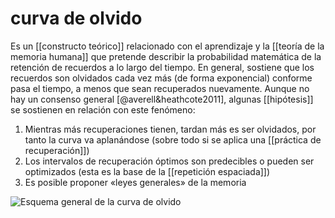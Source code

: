 # curva de olvido
Es un [[constructo teórico]] relacionado con el aprendizaje y la [[teoría de la memoria humana]] que pretende describir la probabilidad matemática de la retención de recuerdos a lo largo del tiempo. En general, sostiene que los recuerdos son olvidados cada vez más (de forma exponencial) conforme pasa el tiempo, a menos que sean recuperados nuevamente. Aunque no hay un consenso general [@averell&heathcote2011], algunas [[hipótesis]] se sostienen en relación con este fenómeno: 

1. Mientras más recuperaciones tienen, tardan más es ser olvidados, por tanto la curva va aplanándose (sobre todo si se aplica una [[práctica de recuperación]])
2. Los intervalos de recuperación óptimos son predecibles o pueden ser optimizados (esta es la base de la [[repetición espaciada]])
3. Es posible proponer «leyes generales» de la memoria

![Esquema general de la curva de olvido](https://upload.wikimedia.org/wikipedia/commons/thumb/4/4e/ForgettingCurve.svg/1920px-ForgettingCurve.svg.png)
